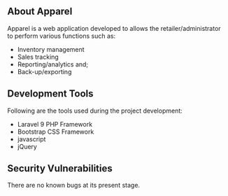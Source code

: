 

## About Apparel

Apparel is a web application developed to allows the retailer/administrator to perform various functions such as: 
- Inventory management
- Sales tracking
- Reporting/analytics and;
- Back-up/exporting

## Development Tools

Following are the tools used during the project development:
- Laravel 9 PHP Framework
- Bootstrap CSS Framework
- javascript
- jQuery

## Security Vulnerabilities
There are no known bugs at its present stage.


